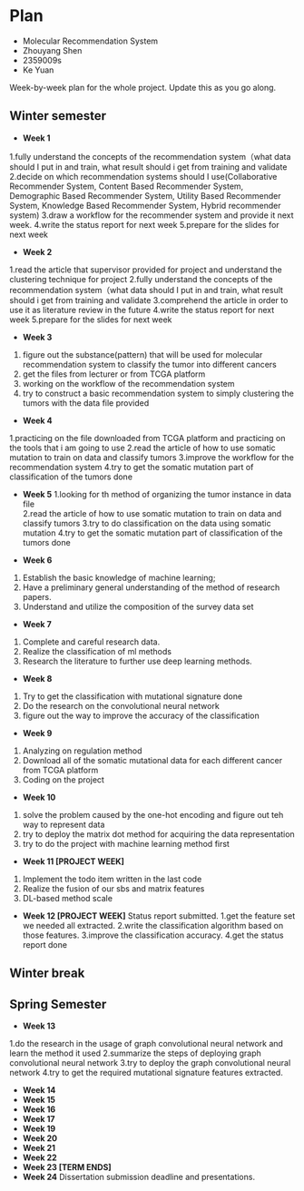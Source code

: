 # Plan

* Molecular Recommendation System
* Zhouyang Shen
* 2359009s
* Ke Yuan

Week-by-week plan for the whole project. Update this as you go along.

## Winter semester

* **Week 1**

1.fully understand the concepts of the recommendation system（what data should I put in and train, what result should i get from training and validate
2.decide on which recommendation systems should I use(Collaborative Recommender System, Content Based Recommender System, Demographic Based Recommender System, Utility Based Recommender System, Knowledge Based Recommender System, Hybrid recommender system)
3.draw a workflow for the recommender system and provide it next week.
4.write the status report for next week
5.prepare for the slides for next week

* **Week 2**

1.read the article that supervisor provided for project and understand the clustering technique for project
2.fully understand the concepts of the recommendation system（what data should I put in and train, what result should i get from training and validate
3.comprehend the article in order to use it as literature review in the future
4.write the status report for next week
5.prepare for the slides for next week

* **Week 3**

1. figure out the substance(pattern) that will be used for molecular recommendation system to classify the tumor into different cancers
2. get the files from lecturer or from TCGA platform 
3. working on the workflow of the recommendation system
4. try to construct a basic recommendation system to simply clustering the tumors with the data file provided 

* **Week 4**

1.practicing on the file downloaded from TCGA platform and practicing on the tools that i am going to use
2.read the article of how to use somatic mutation to train on data and classify tumors
3.improve the workflow for the recommendation system
4.try to get the somatic mutation part of classification of the tumors done
 
* **Week 5**
1.looking for th method of organizing the tumor instance in data file  
2.read the article of how to use somatic mutation to train on data and classify tumors
3.try to do classification on the data using somatic mutation
4.try to get the somatic mutation part of classification of the tumors done

* **Week 6**
1. Establish the basic knowledge of machine learning; 
2. Have a preliminary general understanding of the method of research papers.
3. Understand and utilize the composition of the survey data set

* **Week 7**
1. Complete and careful research data.
2. Realize the classification of ml methods
3. Research the literature to further use deep learning methods.

* **Week 8**
1. Try to get the classification with mutational signature done
2. Do the research on the convolutional neural network
3. figure out the way to improve the accuracy of the classification

* **Week 9**
1. Analyzing on regulation method
2. Download all of the somatic mutational data for each different cancer from TCGA platform
3. Coding on the project 

* **Week 10**
1. solve the problem caused by the one-hot encoding and figure out teh way to represent data
2. try to deploy the matrix dot method for acquiring the data representation
3. try to do the project with machine learning method first

* **Week 11 [PROJECT WEEK]**
1. Implement the todo item written in the last code
2. Realize the fusion of our sbs and matrix features
3. DL-based method scale

* **Week 12 [PROJECT WEEK]** Status report submitted.
1.get the feature set we needed all extracted.
2.write the classification algorithm based on those features.
3.improve the classification accuracy.
4.get the status report done

## Winter break

## Spring Semester

* **Week 13**
  
1.do the research in the usage of graph convolutional neural network and learn the method it used
2.summarize the steps of deploying graph convolutional neural network
3.try to deploy the graph convolutional neural network
4.try to get the required mutational signature features extracted.

* **Week 14**
* **Week 15**
* **Week 16**
* **Week 17**
* **Week 19**
* **Week 20**
* **Week 21**
* **Week 22**
* **Week 23 [TERM ENDS]**
* **Week 24** Dissertation submission deadline and presentations.

